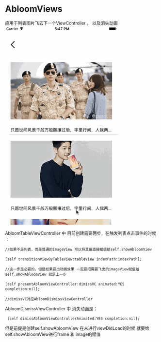 # AbloomViews

应用于列表图片飞去下一个ViewController ， 以及消失动画
![image](https://github.com/jiangsujia/AbloomViews/blob/master/show.gif)

AbloomTableViewController 中 目前创建需要两步，在触发列表点击事件的时候 ：

    //如果不是列表，而是普通的ImageView 可以将其值直接赋值给self.showAbloomView

    [self transitionViewByTableView:tableView indexPath:indexPath];

    //这一步是必要的，但是如果要出动画效果 一定要把需要飞出的imageView赋值给self.showAbloomView 就是上一步

    [self presentAbloomViewController:dimissVC animated:YES completion:nil];

    //dimissVC对应AbloomDismissViewController
    

AbloomDismissViewController 中 消失动画是：
   
     [self dimissAbloomViewControllerAnimated:YES completion:nil];

 
  但是前提是创建self.showAbloomView 在未进行viewDidLoad的时候 就要给self.showAbloomView进行frame 和 image的赋值
  
    
